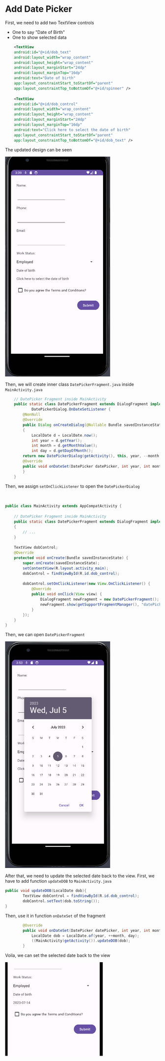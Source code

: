 # Add Date Picker

First, we need to add two TextView controls
- One to say "Date of Birth"
- One to show selected data 

```xml
    <TextView
    android:id="@+id/dob_text"
    android:layout_width="wrap_content"
    android:layout_height="wrap_content"
    android:layout_marginStart="24dp"
    android:layout_marginTop="16dp"
    android:text="Date of birth"
    app:layout_constraintStart_toStartOf="parent"
    app:layout_constraintTop_toBottomOf="@+id/spinner" />

    <TextView
    android:id="@+id/dob_control"
    android:layout_width="wrap_content"
    android:layout_height="wrap_content"
    android:layout_marginStart="24dp"
    android:layout_marginTop="16dp"
    android:text="Click here to select the date of birth"
    app:layout_constraintStart_toStartOf="parent"
    app:layout_constraintTop_toBottomOf="@+id/dob_text" />

```

The updated design can be seen

![img_2.png](img_2.png)

Then, we will create inner class `DatePickerFragment.java` inside `MainActivity.java`

```java
    // DatePicker Fragment inside MainActivity
    public static class DatePickerFragment extends DialogFragment implements
            DatePickerDialog.OnDateSetListener {
        @NonNull
        @Override
        public Dialog onCreateDialog(@Nullable Bundle savedInstanceState)
        {
            LocalDate d = LocalDate.now();
            int year = d.getYear();
            int month = d.getMonthValue();
            int day = d.getDayOfMonth();
        return new DatePickerDialog(getActivity(), this, year, --month, day);}
        @Override
        public void onDateSet(DatePicker datePicker, int year, int month, int day){
        }
    }
```

Then, we assign `setOnClickListener` to open the `DatePickerDialog`

```java


public class MainActivity extends AppCompatActivity {

    // DatePicker Fragment inside MainActivity
    public static class DatePickerFragment extends DialogFragment implements
    {
        // ...
    }

    TextView dobControl;
    @Override
    protected void onCreate(Bundle savedInstanceState) {
        super.onCreate(savedInstanceState);
        setContentView(R.layout.activity_main);
        dobControl = findViewById(R.id.dob_control);

        dobControl.setOnClickListener(new View.OnClickListener() {
            @Override
            public void onClick(View view) {
                DialogFragment newFragment = new DatePickerFragment();
                newFragment.show(getSupportFragmentManager(), "datePicker");
            }
        });
    }
}
```
Then, we can open `DatePickerFragment`

![img_3.png](img_3.png)

After that, we need to update the selected date back to the view. First, we have to add function `updateDOB` to `MainActivity.java`
```java
public void updateDOB(LocalDate dob){
        TextView dobControl = findViewById(R.id.dob_control);
        dobControl.setText(dob.toString());
}
```

Then, use it in function `onDateSet` of the fragment
```java
        @Override
        public void onDateSet(DatePicker datePicker, int year, int month, int day){
            LocalDate dob = LocalDate.of(year, ++month, day);
            ((MainActivity)getActivity()).updateDOB(dob);
        }
```

Voila, we can set the selected date back to the view

![img_4.png](img_4.png)
